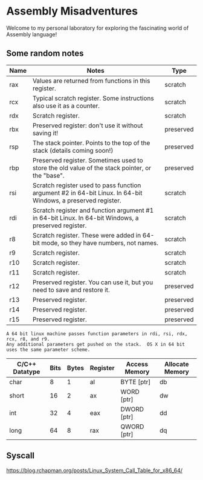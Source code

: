 # Assembly Misadventures
Welcome to my personal laboratory for exploring the fascinating world of Assembly language!


## Some random notes
| Name | Notes | Type |
|------|-------|------|
| rax  | Values are returned from functions in this register. | scratch |
| rcx  | Typical scratch register. Some instructions also use it as a counter. | scratch |
| rdx  | Scratch register. | scratch |
| rbx  | Preserved register: don't use it without saving it! | preserved |
| rsp  | The stack pointer. Points to the top of the stack (details coming soon!) | preserved |
| rbp  | Preserved register. Sometimes used to store the old value of the stack pointer, or the "base". | preserved |
| rsi  | Scratch register used to pass function argument #2 in 64-bit Linux. In 64-bit Windows, a preserved register. | scratch |
| rdi  | Scratch register and function argument #1 in 64-bit Linux. In 64-bit Windows, a preserved register. | scratch |
| r8   | Scratch register. These were added in 64-bit mode, so they have numbers, not names. | scratch |
| r9   | Scratch register. | scratch |
| r10  | Scratch register. | scratch |
| r11  | Scratch register. | scratch |
| r12  | Preserved register. You can use it, but you need to save and restore it. | preserved |
| r13  | Preserved register. | preserved |
| r14  | Preserved register. | preserved |
| r15  | Preserved register. | preserved |


```
A 64 bit linux machine passes function parameters in rdi, rsi, rdx, rcx, r8, and r9.  
Any additional parameters get pushed on the stack.  OS X in 64 bit uses the same parameter scheme.
```

| C/C++ Datatype | Bits | Bytes | Register | Access Memory | Allocate Memory |
|----------------|------|-------|----------|---------------|-----------------|
| char           | 8    | 1     | al       | BYTE [ptr]    | db              |
| short          | 16   | 2     | ax       | WORD [ptr]    | dw              |
| int            | 32   | 4     | eax      | DWORD [ptr]   | dd              |
| long           | 64   | 8     | rax      | QWORD [ptr]   | dq              |

## Syscall
https://blog.rchapman.org/posts/Linux_System_Call_Table_for_x86_64/